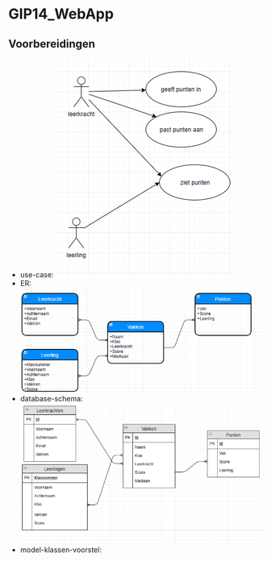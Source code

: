# GIP14_WebApp
## Voorbereidingen
* use-case: ![alt text](https://github.com/timourM-immalle/GIP14_WebApp/blob/master/UseCase.PNG)
* ER: ![alt text](https://github.com/timourM-immalle/GIP14_WebApp/blob/master/ER.PNG)
* database-schema: ![alt text](https://github.com/timourM-immalle/GIP14_WebApp/blob/master/Databaseschema.PNG)
* model-klassen-voorstel:
